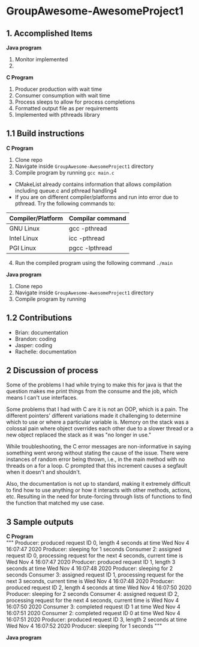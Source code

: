 # GroupAwesome-AwesomeProject1

## 1. Accomplished Items  

**Java program**
1. Monitor implemented
2.  

**C Program**
1. Producer production with wait time
2. Consumer consumption with wait time
3. Process sleeps to allow for process completions
4. Formatted output file as per requirements
5. Implemented with pthreads library

## 1.1 Build instructions   

**C Program**
1. Clone repo
2. Navigate inside `GroupAwesome-AwesomeProject1` directory
3. Compile program by running `gcc main.c`

  - CMakeList already contains information that allows compilation including queue.c and pthread handling4
  - If you are on different compiler/platforms and run into error due to pthread. Try the following commands to:

| Compiler/Platform | Compilar command |
| ----------------- | ---------------- |
| GNU Linux         | gcc -pthread     |
| Intel Linux       | icc -pthread     |
| PGI Linux         | pgcc -lpthread   |

4. Run the compiled program using the following command `./main`

**Java program**  
1. Clone repo
2. Navigate inside `GroupAwesome-AwesomeProject1` directory
3. Compile program by running


## 1.2 Contributions

- Brian: documentation
- Brandon: coding
- Jasper: coding
- Rachelle: documentation

## 2 Discussion of process

Some of the problems I had while trying to make this for java is that the question makes me print things from the consume and the job, which means I can't use interfaces.

Some problems that I had with C are it is not an OOP, which is a pain. The different pointers' different variations made it challenging to determine which to use or where a particular variable is. Memory on the stack was a colossal pain where object overrides each other due to a slower thread or a new object replaced the stack as it was "no longer in use."

While troubleshooting, the C error messages are non-informative in saying something went wrong without stating the cause of the issue. There were instances of random error being thrown, i.e., in the main method with no threads on a for a loop. C prompted that this increment causes a segfault when it doesn't and shouldn't.

Also, the documentation is not up to standard, making it extremely difficult to find how to use anything or how it interacts with other methods, actions, etc. Resulting in the need for brute-forcing through lists of functions to find the function that matched my use case.

## 3 Sample outputs  

**C Program**  
"""
Producer: produced request ID 0, length 4 seconds at time Wed Nov  4 16:07:47 2020
Producer: sleeping for 1 seconds
Consumer 2: assigned request ID 0, processing request for the next 4 seconds, current time is Wed Nov  4 16:07:47 2020
Producer: produced request ID 1, length 3 seconds at time Wed Nov  4 16:07:48 2020
Producer: sleeping for 2 seconds
Consumer 3: assigned request ID 1, processing request for the next 3 seconds, current time is Wed Nov  4 16:07:48 2020
Producer: produced request ID 2, length 4 seconds at time Wed Nov  4 16:07:50 2020
Producer: sleeping for 2 seconds
Consumer 4: assigned request ID 2, processing request for the next 4 seconds, current time is Wed Nov  4 16:07:50 2020
Consumer 3: completed request ID 1 at time Wed Nov  4 16:07:51 2020
Consumer 2: completed request ID 0 at time Wed Nov  4 16:07:51 2020
Producer: produced request ID 3, length 2 seconds at time Wed Nov  4 16:07:52 2020
Producer: sleeping for 1 seconds
"""

**Java program**  

